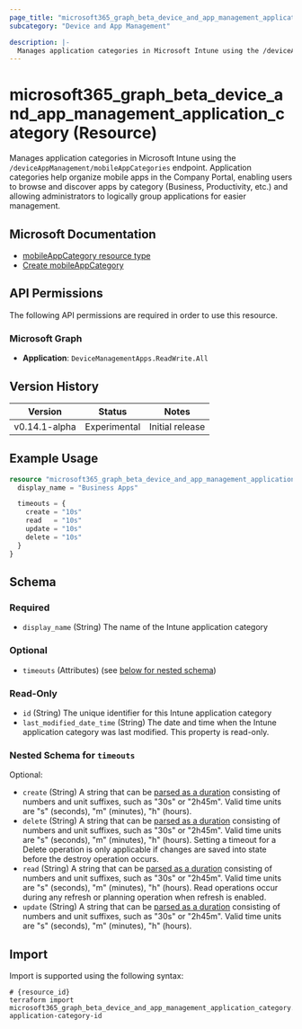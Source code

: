 ```yaml
---
page_title: "microsoft365_graph_beta_device_and_app_management_application_category Resource - microsoft365"
subcategory: "Device and App Management"

description: |-
  Manages application categories in Microsoft Intune using the /deviceAppManagement/mobileAppCategories endpoint. Application categories help organize mobile apps in the Company Portal, enabling users to browse and discover apps by category (Business, Productivity, etc.) and allowing administrators to logically group applications for easier management.
---
```


# microsoft365_graph_beta_device_and_app_management_application_category (Resource)

Manages application categories in Microsoft Intune using the `/deviceAppManagement/mobileAppCategories` endpoint. Application categories help organize mobile apps in the Company Portal, enabling users to browse and discover apps by category (Business, Productivity, etc.) and allowing administrators to logically group applications for easier management.

## Microsoft Documentation

- [mobileAppCategory resource type](https://learn.microsoft.com/en-us/graph/api/resources/intune-apps-mobileappcategory?view=graph-rest-beta)
- [Create mobileAppCategory](https://learn.microsoft.com/en-us/graph/api/intune-apps-mobileappcategory-create?view=graph-rest-beta)

## API Permissions

The following API permissions are required in order to use this resource.

### Microsoft Graph

- **Application**: `DeviceManagementApps.ReadWrite.All`

## Version History

| Version | Status | Notes |
|---------|--------|-------|
| v0.14.1-alpha | Experimental | Initial release |

## Example Usage

```terraform
resource "microsoft365_graph_beta_device_and_app_management_application_category" "example" {
  display_name = "Business Apps"

  timeouts = {
    create = "10s"
    read   = "10s"
    update = "10s"
    delete = "10s"
  }
}
```

<!-- schema generated by tfplugindocs -->
## Schema

### Required

- `display_name` (String) The name of the Intune application category

### Optional

- `timeouts` (Attributes) (see [below for nested schema](#nestedatt--timeouts))

### Read-Only

- `id` (String) The unique identifier for this Intune application category
- `last_modified_date_time` (String) The date and time when the Intune application category was last modified. This property is read-only.

<a id="nestedatt--timeouts"></a>
### Nested Schema for `timeouts`

Optional:

- `create` (String) A string that can be [parsed as a duration](https://pkg.go.dev/time#ParseDuration) consisting of numbers and unit suffixes, such as "30s" or "2h45m". Valid time units are "s" (seconds), "m" (minutes), "h" (hours).
- `delete` (String) A string that can be [parsed as a duration](https://pkg.go.dev/time#ParseDuration) consisting of numbers and unit suffixes, such as "30s" or "2h45m". Valid time units are "s" (seconds), "m" (minutes), "h" (hours). Setting a timeout for a Delete operation is only applicable if changes are saved into state before the destroy operation occurs.
- `read` (String) A string that can be [parsed as a duration](https://pkg.go.dev/time#ParseDuration) consisting of numbers and unit suffixes, such as "30s" or "2h45m". Valid time units are "s" (seconds), "m" (minutes), "h" (hours). Read operations occur during any refresh or planning operation when refresh is enabled.
- `update` (String) A string that can be [parsed as a duration](https://pkg.go.dev/time#ParseDuration) consisting of numbers and unit suffixes, such as "30s" or "2h45m". Valid time units are "s" (seconds), "m" (minutes), "h" (hours).

## Import

Import is supported using the following syntax:

```shell
# {resource_id}
terraform import microsoft365_graph_beta_device_and_app_management_application_category.example application-category-id
```

